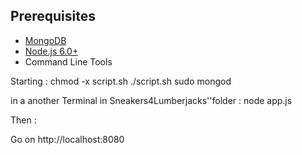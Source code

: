Prerequisites
-------------

- [MongoDB](https://www.mongodb.org/downloads)
- [Node.js 6.0+](http://nodejs.org)
- Command Line Tools
 
Starting :
    chmod -x script.sh
    ./script.sh
    sudo mongod

  in a another Terminal in Sneakers4Lumberjacks''folder :
    node app.js

Then :

Go on http://localhost:8080
